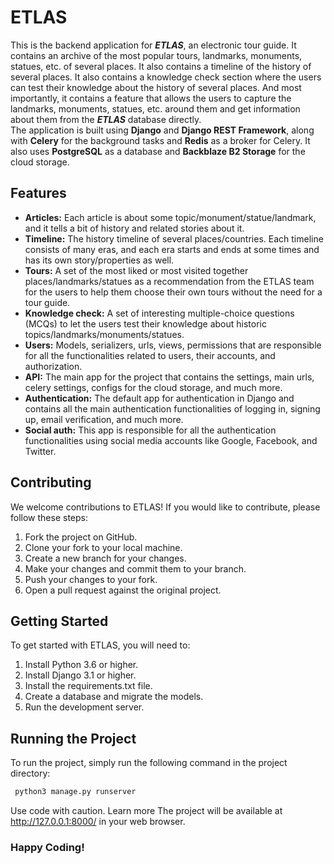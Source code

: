 # ETLAS

This is the backend application for ***ETLAS***, an electronic tour guide. It contains an archive of the most popular tours, landmarks, monuments, statues, etc. of several places. It also contains a timeline of the history of several places. 
It also contains a knowledge check section where the users can test their knowledge about the history of several places. And most importantly, it contains a feature that allows the users to capture the landmarks, monuments, statues, etc. around them and get information about them from the ***ETLAS*** database directly.  
The application is built using **Django** and **Django REST Framework**, along with **Celery** for the background tasks and **Redis** as a broker for Celery. It also uses **PostgreSQL** as a database and **Backblaze B2 Storage** for the cloud storage.

## Features

* **Articles:** Each article is about some topic/monument/statue/landmark, and it tells a bit of history and related stories about it.
* **Timeline:** The history timeline of several places/countries. Each timeline consists of many eras, and each era starts and ends at some times and has its own story/properties as well.
* **Tours:** A set of the most liked or most visited together places/landmarks/statues as a recommendation from the ETLAS team for the users to help them choose their own tours without the need for a tour guide.
* **Knowledge check:** A set of interesting multiple-choice questions (MCQs) to let the users test their knowledge about historic topics/landmarks/monuments/statues.
* **Users:** Models, serializers, urls, views, permissions that are responsible for all the functionalities related to users, their accounts, and authorization.
* **API:** The main app for the project that contains the settings, main urls, celery settings, configs for the cloud storage, and much more.
* **Authentication:** The default app for authentication in Django and contains all the main authentication functionalities of logging in, signing up, email verification, and much more.
* **Social auth:** This app is responsible for all the authentication functionalities using social media accounts like Google, Facebook, and Twitter.

## Contributing

We welcome contributions to ETLAS! If you would like to contribute, please follow these steps:

1. Fork the project on GitHub.
2. Clone your fork to your local machine.
3. Create a new branch for your changes.
4. Make your changes and commit them to your branch.
5. Push your changes to your fork.
6. Open a pull request against the original project.

## Getting Started

To get started with ETLAS, you will need to:

1. Install Python 3.6 or higher.
2. Install Django 3.1 or higher.
3. Install the requirements.txt file.
4. Create a database and migrate the models.
5. Run the development server.

## Running the Project

To run the project, simply run the following command in the project directory:


```python 
 python3 manage.py runserver
 ```
Use code with caution. Learn more
The project will be available at http://127.0.0.1:8000/ in your web browser.

### Happy Coding!
